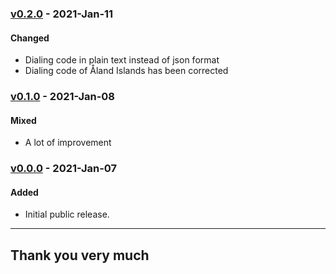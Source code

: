 ### [v0.2.0](https://github.com/imithu/Database-of-Countries/releases/tag/v0.2.0) - 2021-Jan-11
#### Changed
- Dialing code in plain text instead of json format
- Dialing code of Åland Islands has been corrected



### [v0.1.0](https://github.com/imithu/Database-of-Countries/releases/tag/v0.1.0) - 2021-Jan-08
#### Mixed
- A lot of improvement




### [v0.0.0](https://github.com/imithu/Database-of-Countries/releases/tag/v0.0.0) - 2021-Jan-07
#### Added
- Initial public release.




---
## Thank you very much
